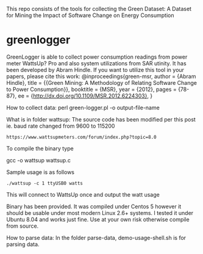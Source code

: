 This repo consists of the tools for collecting the Green Dataset: 
A Dataset for Mining the Impact of Software Change on Energy Consumption

greenlogger
===========
GreenLogger is able to collect power consumption readings from power 
meter WattsUp? Pro and also system utilizations from SAR utinity.
It has been developed by Abram Hindle. If you want to utilize this tool in
your papers, please cite this work:
@inproceedings{green-msr,
  author    = {Abram Hindle},
  title     = {{Green Mining: A Methodology of Relating Software Change
  to Power Consumption}},
  booktitle = {MSR},
  year      = {2012},
  pages     = {78-87},
  ee        = {http://dx.doi.org/10.1109/MSR.2012.6224303},
}

How to collect data:
perl green-logger.pl -o output-file-name

What is in folder wattsup:
The source code has been modified per this post ie. baud rate
changed from 9600 to 115200

    https://www.wattsupmeters.com/forum/index.php?topic=8.0

To compile the binary type

gcc -o wattsup wattsup.c

Sample usage is as follows

    ./wattsup -c 1 ttyUSB0 watts

This will connect to WattsUp once and output the watt usage

Binary has been provided. It was compiled under Centos 5 however it should
be usable under most modern Linux 2.6+ systems. I tested it under Ubuntu 
8.04 and works just fine. Use at your own risk otherwise compile from 
source.

How to parse data:
In the folder parse-data, demo-usage-shell.sh is for parsing data.
